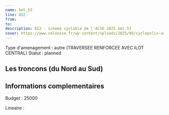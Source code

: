 ```yaml
---
name: kml_53 
line: 852
from: 
to:  
description: 852 - schema cyclable de l'ACSO 2025 kml_53 
cover: https://www.velooise.fr/wp-content/uploads/2025/08/cyclopolis-acso-852.jpg
---
```

Type d'amenagement : autre (TRAVERSEE RENFORCEE AVEC ILOT CENTRAL)
Statut : planned
## Les troncons (du Nord au Sud)

## Informations complementaires

Budget  : 25000 

Lineaire :

